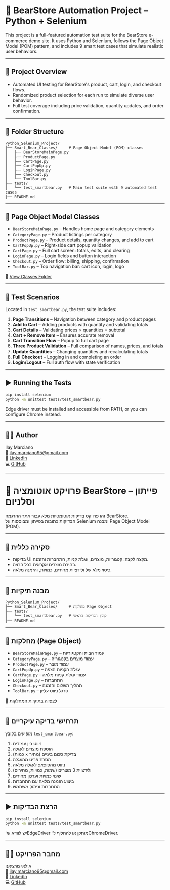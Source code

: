 
# 🧪 BearStore Automation Project – Python + Selenium

This project is a full-featured automation test suite for the BearStore e-commerce demo site. It uses Python and Selenium, follows the Page Object Model (POM) pattern, and includes 9 smart test cases that simulate realistic user behaviors.

---

## 🚀 Project Overview

- Automated UI testing for BearStore's product, cart, login, and checkout flows.
- Randomized product selection for each run to simulate diverse user behavior.
- Full test coverage including price validation, quantity updates, and order confirmation.

---

## 📁 Folder Structure

```
Python_Selenium_Project/
├── Smart_Bear_Classes/     # Page Object Model (POM) classes
│   ├── BearStoreMainPage.py
│   ├── ProductPage.py
│   ├── CartPage.py
│   ├── CartPopUp.py
│   ├── LoginPage.py
│   ├── Checkout.py
│   └── ToolBar.py
├── tests/
│   └── test_smartbear.py   # Main test suite with 9 automated test cases
├── README.md
```

---

## 🧩 Page Object Model Classes

- `BearStoreMainPage.py` – Handles home page and category elements
- `CategoryPage.py` – Product listings per category
- `ProductPage.py` – Product details, quantity changes, and add to cart
- `CartPopUp.py` – Right-side cart popup validation
- `CartPage.py` – Full cart screen: totals, edits, and clearing
- `LoginPage.py` – Login fields and button interaction
- `Checkout.py` – Order flow: billing, shipping, confirmation
- `ToolBar.py` – Top navigation bar: cart icon, login, logo

📁 [View Classes Folder](./Smart_Bear_Classes)

---

## 🧪 Test Scenarios

Located in `test_smartbear.py`, the test suite includes:

1. **Page Transitions** – Navigation between category and product pages
2. **Add to Cart** – Adding products with quantity and validating totals
3. **Cart Details** – Validating prices × quantities = subtotal
4. **Cart + Remove Item** – Ensures accurate removal
5. **Cart Transition Flow** – Popup to full cart page
6. **Three Product Validation** – Full comparison of names, prices, and totals
7. **Update Quantities** – Changing quantities and recalculating totals
8. **Full Checkout** – Logging in and completing an order
9. **Login/Logout** – Full auth flow with state verification

---

## ▶️ Running the Tests

```bash
pip install selenium
python -m unittest tests/test_smartbear.py
```

Edge driver must be installed and accessible from PATH, or you can configure Chrome instead.

---

## 👨‍💻 Author

Ilay Marciano  
📧 ilay.marciano95@gmail.com  
🔗 [LinkedIn](https://www.linkedin.com/in/ilay-marciano-421860223)  
💻 [GitHub](https://github.com/ilaymar95)

---

# 🧪 פרויקט אוטומציה BearStore – פייתון וסלניום

זהו פרויקט בדיקות אוטומטיות מלא עבור אתר ההדגמה BearStore.  
הבדיקות כתובות בפייתון ומבוססות על Selenium ומבנה Page Object Model (POM).

---

## 🚀 סקירה כללית

- בדיקות UI מקצה לקצה: קטגוריות, מוצרים, עגלת קניות, התחברות והזמנה.
- בחירת מוצרים אקראית בכל הרצה.
- כיסוי מלא של ולידציית מחירים, כמויות, והזמנה מלאה.

---

## 📁 מבנה תיקיות

```
Python_Selenium_Project/
├── Smart_Bear_Classes/     # מחלקות Page Object
├── tests/
│   └── test_smartbear.py   # קובץ הבדיקות הראשי
├── README.md
```

---

## 🧩 מחלקות (Page Object)

- `BearStoreMainPage.py` – עמוד הבית והקטגוריות
- `CategoryPage.py` – עמוד מוצרים בקטגוריה
- `ProductPage.py` – עמוד מוצר
- `CartPopUp.py` – עגלת הקניות הצפה
- `CartPage.py` – עמוד עגלת קניות מלאה
- `LoginPage.py` – התחברות
- `Checkout.py` – תהליך תשלום והזמנה
- `ToolBar.py` – סרגל ניווט עליון

📁 [לצפייה בתיקיית המחלקות](./Smart_Bear_Classes)

---

## 🧪 תרחישי בדיקה עיקריים

מופיעים בקובץ `test_smartbear.py`:

1. ניווט בין עמודים
2. הוספת מוצרים לעגלה
3. בדיקת סכום ביניים (מחיר × כמות)
4. הסרת פריט מהעגלה
5. ניווט מהפופאפ לעגלה מלאה
6. ולידציית 3 מוצרים (שמות, כמויות, מחירים)
7. שינוי כמויות ועדכון מחירים
8. ביצוע הזמנה מלאה עם התחברות
9. התחברות וניתוק משתמש

---

## ▶️ הרצת הבדיקות

```bash
pip install selenium
python -m unittest tests/test_smartbear.py
```

יש לוודא ש־EdgeDriver מותקן או להחליף ל־ChromeDriver.

---

## 👨‍💻 מחבר הפרויקט

אילאי מרציאנו  
📧 ilay.marciano95@gmail.com  
🔗 [LinkedIn](https://www.linkedin.com/in/ilay-marciano-421860223)  
💻 [GitHub](https://github.com/ilaymar95)
